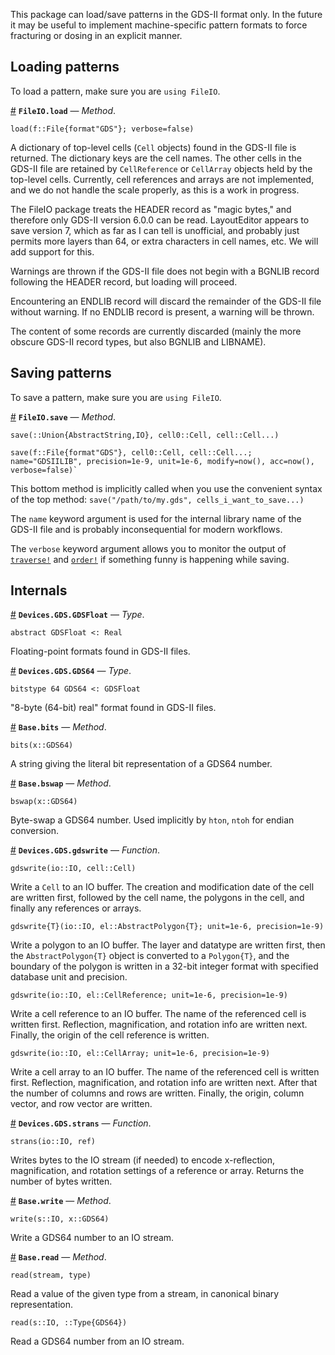 
This package can load/save patterns in the GDS-II format only. In the future it may be useful to implement machine-specific pattern formats to force fracturing or dosing in an explicit manner.


<a id='Loading-patterns-1'></a>

## Loading patterns


To load a pattern, make sure you are `using FileIO`.

<a id='FileIO.load-Tuple{FileIO.File{FileIO.DataFormat{:GDS}}}' href='#FileIO.load-Tuple{FileIO.File{FileIO.DataFormat{:GDS}}}'>#</a>
**`FileIO.load`** &mdash; *Method*.



```
load(f::File{format"GDS"}; verbose=false)
```

A dictionary of top-level cells (`Cell` objects) found in the GDS-II file is returned. The dictionary keys are the cell names. The other cells in the GDS-II file are retained by `CellReference` or `CellArray` objects held by the top-level cells. Currently, cell references and arrays are not implemented, and we do not handle the scale properly, as this is a work in progress.

The FileIO package treats the HEADER record as "magic bytes," and therefore only GDS-II version 6.0.0 can be read. LayoutEditor appears to save version 7, which as far as I can tell is unofficial, and probably just permits more layers than 64, or extra characters in cell names, etc. We will add support for this.

Warnings are thrown if the GDS-II file does not begin with a BGNLIB record following the HEADER record, but loading will proceed.

Encountering an ENDLIB record will discard the remainder of the GDS-II file without warning. If no ENDLIB record is present, a warning will be thrown.

The content of some records are currently discarded (mainly the more obscure GDS-II record types, but also BGNLIB and LIBNAME).


<a id='Saving-patterns-1'></a>

## Saving patterns


To save a pattern, make sure you are `using FileIO`.

<a id='FileIO.save-Tuple{FileIO.File{FileIO.DataFormat{:GDS}},Devices.Cells.Cell{T<:Real},Vararg{Devices.Cells.Cell{T<:Real}}}' href='#FileIO.save-Tuple{FileIO.File{FileIO.DataFormat{:GDS}},Devices.Cells.Cell{T<:Real},Vararg{Devices.Cells.Cell{T<:Real}}}'>#</a>
**`FileIO.save`** &mdash; *Method*.



```
save(::Union{AbstractString,IO}, cell0::Cell, cell::Cell...)

save(f::File{format"GDS"}, cell0::Cell, cell::Cell...;
name="GDSIILIB", precision=1e-9, unit=1e-6, modify=now(), acc=now(),
verbose=false)`
```

This bottom method is implicitly called when you use the convenient syntax of the top method: `save("/path/to/my.gds", cells_i_want_to_save...)`

The `name` keyword argument is used for the internal library name of the GDS-II file and is probably inconsequential for modern workflows.

The `verbose` keyword argument allows you to monitor the output of [`traverse!`](cells.md#Devices.Cells.traverse!) and [`order!`](cells.md#Devices.Cells.order!) if something funny is happening while saving.


<a id='Internals-1'></a>

## Internals

<a id='Devices.GDS.GDSFloat' href='#Devices.GDS.GDSFloat'>#</a>
**`Devices.GDS.GDSFloat`** &mdash; *Type*.



`abstract GDSFloat <: Real`

Floating-point formats found in GDS-II files.

<a id='Devices.GDS.GDS64' href='#Devices.GDS.GDS64'>#</a>
**`Devices.GDS.GDS64`** &mdash; *Type*.



`bitstype 64 GDS64 <: GDSFloat`

"8-byte (64-bit) real" format found in GDS-II files.

<a id='Base.bits-Tuple{Devices.GDS.GDS64}' href='#Base.bits-Tuple{Devices.GDS.GDS64}'>#</a>
**`Base.bits`** &mdash; *Method*.



`bits(x::GDS64)`

A string giving the literal bit representation of a GDS64 number.

<a id='Base.bswap-Tuple{Devices.GDS.GDS64}' href='#Base.bswap-Tuple{Devices.GDS.GDS64}'>#</a>
**`Base.bswap`** &mdash; *Method*.



`bswap(x::GDS64)`

Byte-swap a GDS64 number. Used implicitly by `hton`, `ntoh` for endian conversion.

<a id='Devices.GDS.gdswrite' href='#Devices.GDS.gdswrite'>#</a>
**`Devices.GDS.gdswrite`** &mdash; *Function*.



```
gdswrite(io::IO, cell::Cell)
```

Write a `Cell` to an IO buffer. The creation and modification date of the cell are written first, followed by the cell name, the polygons in the cell, and finally any references or arrays.


```
gdswrite{T}(io::IO, el::AbstractPolygon{T}; unit=1e-6, precision=1e-9)
```

Write a polygon to an IO buffer. The layer and datatype are written first, then the `AbstractPolygon{T}` object is converted to a `Polygon{T}`, and the boundary of the polygon is written in a 32-bit integer format with specified database unit and precision.


```
gdswrite(io::IO, el::CellReference; unit=1e-6, precision=1e-9)
```

Write a cell reference to an IO buffer. The name of the referenced cell is written first. Reflection, magnification, and rotation info are written next. Finally, the origin of the cell reference is written.


```
gdswrite(io::IO, el::CellArray; unit=1e-6, precision=1e-9)
```

Write a cell array to an IO buffer. The name of the referenced cell is written first. Reflection, magnification, and rotation info are written next. After that the number of columns and rows are written. Finally, the origin, column vector, and row vector are written.

<a id='Devices.GDS.strans' href='#Devices.GDS.strans'>#</a>
**`Devices.GDS.strans`** &mdash; *Function*.



```
strans(io::IO, ref)
```

Writes bytes to the IO stream (if needed) to encode x-reflection, magnification, and rotation settings of a reference or array. Returns the number of bytes written.

<a id='Base.write-Tuple{IO,Devices.GDS.GDS64}' href='#Base.write-Tuple{IO,Devices.GDS.GDS64}'>#</a>
**`Base.write`** &mdash; *Method*.



```
write(s::IO, x::GDS64)
```

Write a GDS64 number to an IO stream.

<a id='Base.read-Tuple{IO,Type{Devices.GDS.GDS64}}' href='#Base.read-Tuple{IO,Type{Devices.GDS.GDS64}}'>#</a>
**`Base.read`** &mdash; *Method*.



```
read(stream, type)
```

Read a value of the given type from a stream, in canonical binary representation.


```
read(s::IO, ::Type{GDS64})
```

Read a GDS64 number from an IO stream.

